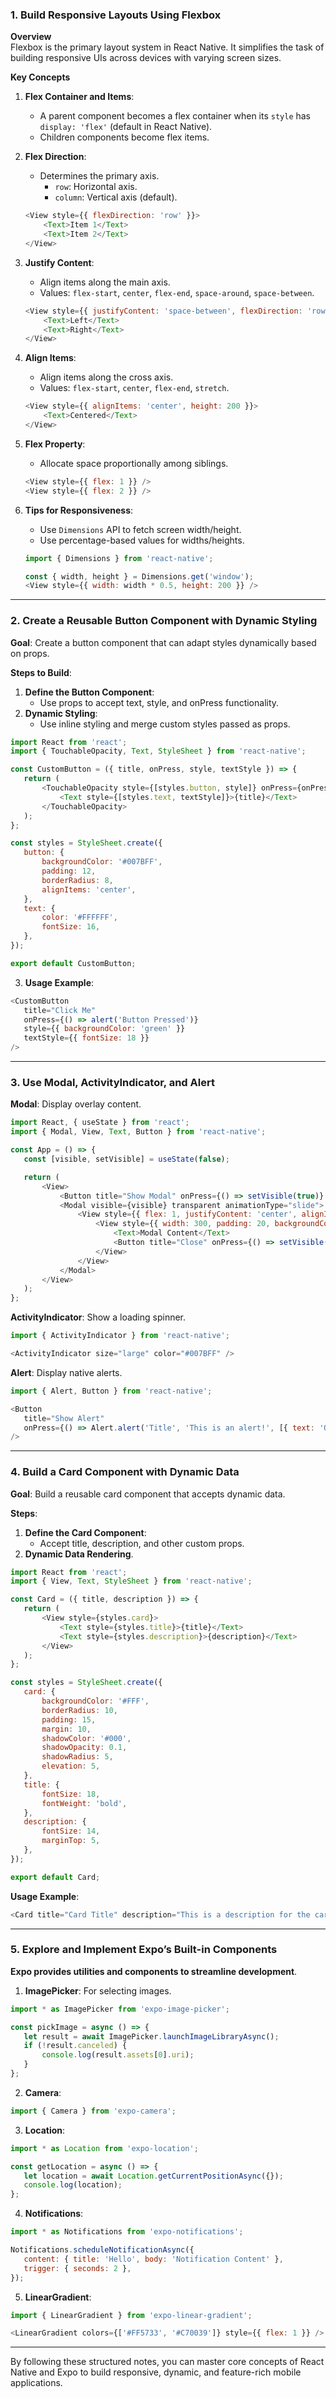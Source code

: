 ### **1. Build Responsive Layouts Using Flexbox**

**Overview**  
Flexbox is the primary layout system in React Native. It simplifies the task of building responsive UIs across devices with varying screen sizes.

**Key Concepts**
1. **Flex Container and Items**:
   - A parent component becomes a flex container when its `style` has `display: 'flex'` (default in React Native).
   - Children components become flex items.

2. **Flex Direction**:
   - Determines the primary axis.
     - `row`: Horizontal axis.
     - `column`: Vertical axis (default).
   ```javascript
   <View style={{ flexDirection: 'row' }}>
       <Text>Item 1</Text>
       <Text>Item 2</Text>
   </View>
   ```

3. **Justify Content**:
   - Align items along the main axis.
   - Values: `flex-start`, `center`, `flex-end`, `space-around`, `space-between`.
   ```javascript
   <View style={{ justifyContent: 'space-between', flexDirection: 'row' }}>
       <Text>Left</Text>
       <Text>Right</Text>
   </View>
   ```

4. **Align Items**:
   - Align items along the cross axis.
   - Values: `flex-start`, `center`, `flex-end`, `stretch`.
   ```javascript
   <View style={{ alignItems: 'center', height: 200 }}>
       <Text>Centered</Text>
   </View>
   ```

5. **Flex Property**:
   - Allocate space proportionally among siblings.
   ```javascript
   <View style={{ flex: 1 }} />
   <View style={{ flex: 2 }} />
   ```

6. **Tips for Responsiveness**:
   - Use `Dimensions` API to fetch screen width/height.
   - Use percentage-based values for widths/heights.
   ```javascript
   import { Dimensions } from 'react-native';

   const { width, height } = Dimensions.get('window');
   <View style={{ width: width * 0.5, height: 200 }} />
   ```

---

### **2. Create a Reusable Button Component with Dynamic Styling**

**Goal**: Create a button component that can adapt styles dynamically based on props.

**Steps to Build**:
1. **Define the Button Component**:
   - Use props to accept text, style, and onPress functionality.
2. **Dynamic Styling**:
   - Use inline styling and merge custom styles passed as props.

```javascript
import React from 'react';
import { TouchableOpacity, Text, StyleSheet } from 'react-native';

const CustomButton = ({ title, onPress, style, textStyle }) => {
   return (
       <TouchableOpacity style={[styles.button, style]} onPress={onPress}>
           <Text style={[styles.text, textStyle]}>{title}</Text>
       </TouchableOpacity>
   );
};

const styles = StyleSheet.create({
   button: {
       backgroundColor: '#007BFF',
       padding: 12,
       borderRadius: 8,
       alignItems: 'center',
   },
   text: {
       color: '#FFFFFF',
       fontSize: 16,
   },
});

export default CustomButton;
```

3. **Usage Example**:
```javascript
<CustomButton 
   title="Click Me" 
   onPress={() => alert('Button Pressed')} 
   style={{ backgroundColor: 'green' }} 
   textStyle={{ fontSize: 18 }} 
/>
```

---

### **3. Use Modal, ActivityIndicator, and Alert**

**Modal**: Display overlay content.

```javascript
import React, { useState } from 'react';
import { Modal, View, Text, Button } from 'react-native';

const App = () => {
   const [visible, setVisible] = useState(false);

   return (
       <View>
           <Button title="Show Modal" onPress={() => setVisible(true)} />
           <Modal visible={visible} transparent animationType="slide">
               <View style={{ flex: 1, justifyContent: 'center', alignItems: 'center', backgroundColor: 'rgba(0,0,0,0.5)' }}>
                   <View style={{ width: 300, padding: 20, backgroundColor: '#FFF', borderRadius: 10 }}>
                       <Text>Modal Content</Text>
                       <Button title="Close" onPress={() => setVisible(false)} />
                   </View>
               </View>
           </Modal>
       </View>
   );
};
```

**ActivityIndicator**: Show a loading spinner.

```javascript
import { ActivityIndicator } from 'react-native';

<ActivityIndicator size="large" color="#007BFF" />
```

**Alert**: Display native alerts.

```javascript
import { Alert, Button } from 'react-native';

<Button 
   title="Show Alert" 
   onPress={() => Alert.alert('Title', 'This is an alert!', [{ text: 'OK' }])} 
/>
```

---

### **4. Build a Card Component with Dynamic Data**

**Goal**: Build a reusable card component that accepts dynamic data.

**Steps**:
1. **Define the Card Component**:
   - Accept title, description, and other custom props.
2. **Dynamic Data Rendering**.

```javascript
import React from 'react';
import { View, Text, StyleSheet } from 'react-native';

const Card = ({ title, description }) => {
   return (
       <View style={styles.card}>
           <Text style={styles.title}>{title}</Text>
           <Text style={styles.description}>{description}</Text>
       </View>
   );
};

const styles = StyleSheet.create({
   card: {
       backgroundColor: '#FFF',
       borderRadius: 10,
       padding: 15,
       margin: 10,
       shadowColor: '#000',
       shadowOpacity: 0.1,
       shadowRadius: 5,
       elevation: 5,
   },
   title: {
       fontSize: 18,
       fontWeight: 'bold',
   },
   description: {
       fontSize: 14,
       marginTop: 5,
   },
});

export default Card;
```

**Usage Example**:
```javascript
<Card title="Card Title" description="This is a description for the card." />
```

---

### **5. Explore and Implement Expo’s Built-in Components**

**Expo provides utilities and components to streamline development**.

1. **ImagePicker**: For selecting images.
```javascript
import * as ImagePicker from 'expo-image-picker';

const pickImage = async () => {
   let result = await ImagePicker.launchImageLibraryAsync();
   if (!result.canceled) {
       console.log(result.assets[0].uri);
   }
};
```

2. **Camera**:
```javascript
import { Camera } from 'expo-camera';
```

3. **Location**:
```javascript
import * as Location from 'expo-location';

const getLocation = async () => {
   let location = await Location.getCurrentPositionAsync({});
   console.log(location);
};
```

4. **Notifications**:
```javascript
import * as Notifications from 'expo-notifications';

Notifications.scheduleNotificationAsync({
   content: { title: 'Hello', body: 'Notification Content' },
   trigger: { seconds: 2 },
});
```

5. **LinearGradient**:
```javascript
import { LinearGradient } from 'expo-linear-gradient';

<LinearGradient colors={['#FF5733', '#C70039']} style={{ flex: 1 }} />
```

---

By following these structured notes, you can master core concepts of React Native and Expo to build responsive, dynamic, and feature-rich mobile applications.
